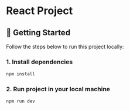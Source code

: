 # React Project

## 🚀 Getting Started

Follow the steps below to run this project locally:

### 1. Install dependencies

```bash
npm install
```

### 2. Run project in your local machine

```bash
npm run dev
```
